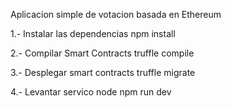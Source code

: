Aplicacion simple de votacion basada en Ethereum

1.- Instalar las dependencias 
    npm install
		
2.- Compilar Smart Contracts
    truffle compile
		
3.- Desplegar smart contracts
    truffle migrate
		
4.- Levantar servico node
    npm run dev

